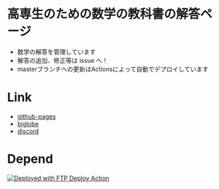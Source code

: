 # 高専生のための数学の教科書の解答ページ
- 数学の解答を管理しています  
- 解答の追加、修正等は issue へ！  
- masterブランチへの更新はActionsによって自動でデプロイしています


# Link
- [github-pages](https://hxbdy.github.io/Roar/files/nct.htm)  
- [biglobe](http://www7b.biglobe.ne.jp/~hxbdy/files/nct.htm)
- [discord](https://discord.gg/dCeU9BKnT7)

# Depend
[<img alt="Deployed with FTP Deploy Action" src="https://img.shields.io/badge/Deployed With-FTP DEPLOY ACTION-%3CCOLOR%3E?style=for-the-badge&color=0077b6">](https://github.com/SamKirkland/FTP-Deploy-Action)
